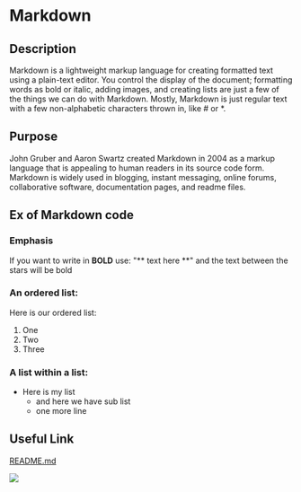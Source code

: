 # Markdown

## Description
Markdown is a lightweight markup language for creating formatted text using a plain-text editor. 
You control the display of the document; formatting words as bold or italic, adding images, and creating lists are just a few of the things we can do with Markdown. Mostly, Markdown is just regular text with a few non-alphabetic characters thrown in, like # or *.

## Purpose
John Gruber and Aaron Swartz created Markdown in 2004 as a markup language that is appealing to human readers in its source code form.
Markdown is widely used in blogging, instant messaging, online forums, collaborative software, documentation pages, and readme files. 

## Ex of Markdown code

### Emphasis
If you want to write in **BOLD** use:
"** text here **" and the text between the stars will be bold

### An ordered list:
Here is our ordered list:
1. One
2. Two
3. Three

### A list within a list:
* Here is my list
  * and here we have sub list
  * one more line


## Useful Link

[README.md](https://github.com/Doomsmash/exercise-markdown/blob/Main/README.md)

![](https://i1.wp.com/boingboing.net/wp-content/uploads/2019/01/giphy-3.gif?fit=1&resize=620%2C4000&ssl=1)

